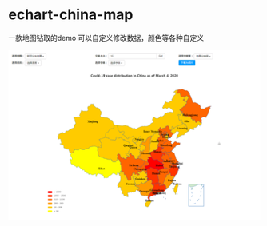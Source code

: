 # echart-china-map
一款地图钻取的demo
可以自定义修改数据，颜色等各种自定义

![效果图](https://github.com/gengbingbing/echart-china-map/blob/master/%E5%85%A8%E5%9B%BD%E5%8F%8A%E4%B8%9C%E4%B8%89%E7%9C%81%E7%A1%AE%E8%AF%8A%E5%88%86%E5%B8%83%E5%9B%BE/%E6%95%88%E6%9E%9C%E5%9B%BE.png)
